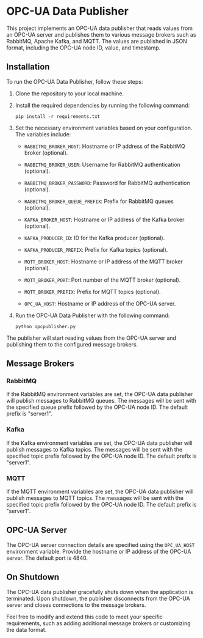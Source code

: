 # OPC-UA Data Publisher

This project implements an OPC-UA data publisher that reads values from an OPC-UA server and publishes them to various message brokers such as RabbitMQ, Apache Kafka, and MQTT. The values are published in JSON format, including the OPC-UA node ID, value, and timestamp.

## Installation

To run the OPC-UA Data Publisher, follow these steps:

1. Clone the repository to your local machine.
2. Install the required dependencies by running the following command:
   ```
   pip install -r requirements.txt
   ```
3. Set the necessary environment variables based on your configuration. The variables include:

   - `RABBITMQ_BROKER_HOST`: Hostname or IP address of the RabbitMQ broker (optional).
   - `RABBITMQ_BROKER_USER`: Username for RabbitMQ authentication (optional).
   - `RABBITMQ_BROKER_PASSWORD`: Password for RabbitMQ authentication (optional).
   - `RABBITMQ_BROKER_QUEUE_PREFIX`: Prefix for RabbitMQ queues (optional).

   - `KAFKA_BROKER_HOST`: Hostname or IP address of the Kafka broker (optional).
   - `KAFKA_PRODUCER_ID`: ID for the Kafka producer (optional).
   - `KAFKA_PRODUCER_PREFIX`: Prefix for Kafka topics (optional).

   - `MQTT_BROKER_HOST`: Hostname or IP address of the MQTT broker (optional).
   - `MQTT_BROKER_PORT`: Port number of the MQTT broker (optional).
   - `MQTT_BROKER_PREFIX`: Prefix for MQTT topics (optional).

   - `OPC_UA_HOST`: Hostname or IP address of the OPC-UA server.

4. Run the OPC-UA Data Publisher with the following command:
   ```
   python opcpublisher.py
   ```

The publisher will start reading values from the OPC-UA server and publishing them to the configured message brokers.

## Message Brokers

### RabbitMQ

If the RabbitMQ environment variables are set, the OPC-UA data publisher will publish messages to RabbitMQ queues. The messages will be sent with the specified queue prefix followed by the OPC-UA node ID. The default prefix is "server1".

### Kafka

If the Kafka environment variables are set, the OPC-UA data publisher will publish messages to Kafka topics. The messages will be sent with the specified topic prefix followed by the OPC-UA node ID. The default prefix is "server1".

### MQTT

If the MQTT environment variables are set, the OPC-UA data publisher will publish messages to MQTT topics. The messages will be sent with the specified topic prefix followed by the OPC-UA node ID. The default prefix is "server1".

## OPC-UA Server

The OPC-UA server connection details are specified using the `OPC_UA_HOST` environment variable. Provide the hostname or IP address of the OPC-UA server. The default port is 4840.

## On Shutdown

The OPC-UA data publisher gracefully shuts down when the application is terminated. Upon shutdown, the publisher disconnects from the OPC-UA server and closes connections to the message brokers.

Feel free to modify and extend this code to meet your specific requirements, such as adding additional message brokers or customizing the data format.